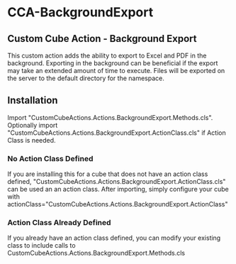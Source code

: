 # CCA-BackgroundExport
## Custom Cube Action - Background Export

This custom action adds the ability to export to Excel and PDF in the background. Exporting in the background can be beneficial if the export may take an extended amount of time to execute. Files will be exported on the server to the default directory for the namespace.

## Installation
Import "CustomCubeActions.Actions.BackgroundExport.Methods.cls".
Optionally import "CustomCubeActions.Actions.BackgroundExport.ActionClass.cls" if Action Class is needed.
### No Action Class Defined
If you are installing this for a cube that does not have an action class defined, "CustomCubeActions.Actions.BackgroundExport.ActionClass.cls" can be used an an action class. After importing, simply configure your cube with actionClass="CustomCubeActions.Actions.BackgroundExport.ActionClass"
### Action Class Already Defined
If you already have an action class defined, you can modify your existing class to include calls to CustomCubeActions.Actions.BackgroundExport.Methods.cls
